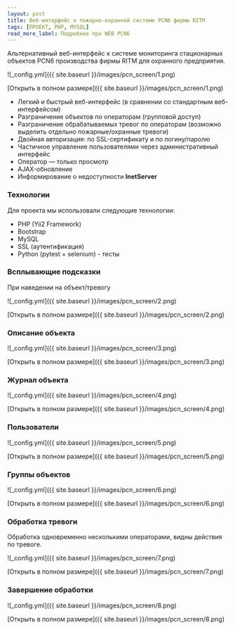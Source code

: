 ```yaml
---
layout: post
title: Веб-интерфейс к пожарно-охранной системе PCN6 фирмы RITM
tags: [ПРОЕКТ, PHP, MYSQL]
read_more_label: Подробнее про WEB PCN6
---
```


Альтернативный веб-интерфейс к системе мониторинга стационарных объектов PCN6 производства фирмы RITM для охранного предприятия.

![_config.yml]({{ site.baseurl }}/images/pcn_screen/1.png)

<!--more-->

[Открыть в полном размере]({{ site.baseurl }}/images/pcn_screen/1.png)

- Легкий и быстрый веб-интерфейс (в сравнении со стандартным веб-интерфейсом)
- Разграничение объектов по операторам (групповой доступ)
- Разграничение обрабатываемых тревог по операторам (возможно выделить отдельно пожарные/охранные тревоги)
- Двойная авторизация: по SSL-сертификату и по логину/паролю
- Частичное управление пользователями через административный интерфейс
- Оператор — только просмотр
- AJAX-обновление
- Информирование о недоступности **InetServer**
 

### Технологии
Для проекта мы использовали следующие технологии:
- PHP (Yii2 Framework)
- Bootstrap
- MySQL
- SSL (аутентификация)
- Python (pytest + selenium) - тесты

### Всплывающие подсказки 
При наведении на объект/тревогу

![_config.yml]({{ site.baseurl }}/images/pcn_screen/2.png)

[Открыть в полном размере]({{ site.baseurl }}/images/pcn_screen/2.png)


### Описание объекта

![_config.yml]({{ site.baseurl }}/images/pcn_screen/3.png)

[Открыть в полном размере]({{ site.baseurl }}/images/pcn_screen/3.png)


### Журнал объекта

![_config.yml]({{ site.baseurl }}/images/pcn_screen/4.png)

[Открыть в полном размере]({{ site.baseurl }}/images/pcn_screen/4.png)


### Пользователи

![_config.yml]({{ site.baseurl }}/images/pcn_screen/5.png)

[Открыть в полном размере]({{ site.baseurl }}/images/pcn_screen/5.png)


### Группы объектов

![_config.yml]({{ site.baseurl }}/images/pcn_screen/6.png)

[Открыть в полном размере]({{ site.baseurl }}/images/pcn_screen/6.png)


### Обработка тревоги
Обработка одновременно несколькими операторами, видны действия по тревоге. 

![_config.yml]({{ site.baseurl }}/images/pcn_screen/7.png)

[Открыть в полном размере]({{ site.baseurl }}/images/pcn_screen/7.png)


### Завершение обработки

![_config.yml]({{ site.baseurl }}/images/pcn_screen/8.png)

[Открыть в полном размере]({{ site.baseurl }}/images/pcn_screen/8.png)
